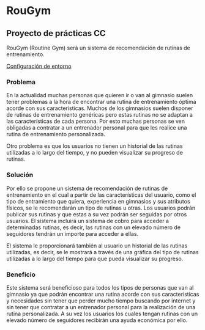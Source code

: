 # RouGym
## Proyecto de prácticas CC
RouGym (Routine Gym) será un sistema de recomendación de rutinas de entrenamiento. 

[Configuración de entorno](https://github.com/carlostorralba/padelSort/blob/main/doc/config/hito0.md)

### Problema
En la actualidad muchas personas que quieren ir o van al gimnasio suelen tener problemas a la hora de encontrar una rutina de entrenamiento óptima acorde con sus características. Muchos de los gimnasios suelen disponer de rutinas de entrenamiento genéricas pero estas rutinas no se adaptan a las características de cada persona. Por esto muchas personas se ven obligadas a contratar a un entrenador personal para que les realice una rutina de entrenamiento personalizada.

Otro problema es que los usuarios no tienen un historial de las rutinas utilizadas a lo largo del tiempo, y no pueden visualizar su progreso de rutinas.

### Solución
Por ello se propone un sistema de recomendación de rutinas de entrenamiento en el cual a partir de las características del usuario, como el tipo de entramiento que quiera, experiencia en gimnasios y sus atributos físicos, se le recomendarán un tipo de rutinas u otras.  Los usuarios podrán publicar sus rutinas y que estas a su vez podrán ser seguidas por otros usuarios. El sistema incluirá un sistema de cobro para acceder a determinadas rutinas, es decir, las rutinas con un elevado número de seguidores tendrán un importe para acceder a ellas.

El sistema le proporcionará también al usuario un historial de las rutinas utilizadas, es decir, se le mostrará a través de una gráfica del tipo de rutinas utilizadas a lo largo del tiempo para que pueda visualizar su progreso.



### Beneficio
Este sistema será beneficioso para todos los tipos de personas que van al gimnasio ya que podrán encontrar una rutina acorde con sus características y necesidades sin tener que perder mucho tiempo buscando por internet y sin tener que contratar a un entrenador personal para la realización de una rutina personalizada. A su vez los usuarios los cuales tengan rutinas con un elevado número de seguidores recibirán una ayuda económica por ello.
